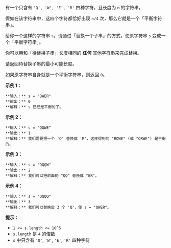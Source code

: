 有一个只含有 `'Q', 'W', 'E', 'R'` 四种字符，且长度为 `n` 的字符串。

假如在该字符串中，这四个字符都恰好出现 `n/4` 次，那么它就是一个「平衡字符串」。



给你一个这样的字符串 `s`，请通过「替换一个子串」的方式，使原字符串 `s` 变成一个「平衡字符串」。

你可以用和「待替换子串」长度相同的  **任何** 其他字符串来完成替换。

请返回待替换子串的最小可能长度。

如果原字符串自身就是一个平衡字符串，则返回 `0`。



**示例 1：**

    
    
    **输入：** s = "QWER"
    **输出：** 0
    **解释：** s 已经是平衡的了。

**示例 2：**

    
    
    **输入：** s = "QQWE"
    **输出：** 1
    **解释：** 我们需要把一个 'Q' 替换成 'R'，这样得到的 "RQWE" (或 "QRWE") 是平衡的。
    

**示例 3：**

    
    
    **输入：** s = "QQQW"
    **输出：** 2
    **解释：** 我们可以把前面的 "QQ" 替换成 "ER"。 
    

**示例 4：**

    
    
    **输入：** s = "QQQQ"
    **输出：** 3
    **解释：** 我们可以替换后 3 个 'Q'，使 s = "QWER"。
    



**提示：**

  * `1 <= s.length <= 10^5`
  * `s.length` 是 `4` 的倍数
  * `s` 中只含有 `'Q'`, `'W'`, `'E'`, `'R'` 四种字符

